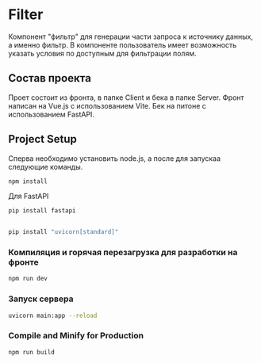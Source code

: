 # Filter

Компонент "фильтр" для генерации части запроса к источнику данных, а именно фильтр. В компоненте пользователь имеет возможность указать условия по доступным для фильтрации полям.


## Состав проекта

Проет состоит из фронта, в папке Client и бека в папке Server.
Фронт написан на Vue.js с использованием Vite.
Бек на питоне с использованием FastAPI.

## Project Setup

Сперва необходимо установить node.js, а после для запускаа следующие команды.

```sh
npm install
```

Для FastAPI

```sh
pip install fastapi


pip install "uvicorn[standard]"
```


### Компиляция и горячая перезагрузка для разработки на фронте

```sh
npm run dev
```

### Запуск сервера

```sh
uvicorn main:app --reload
```

### Compile and Minify for Production

```sh
npm run build
```
